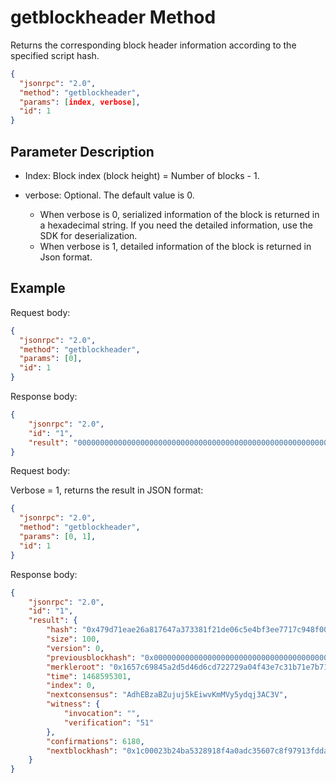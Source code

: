 ﻿# getblockheader Method

Returns the corresponding block header information according to the specified script hash.

```json
{
  "jsonrpc": "2.0",
  "method": "getblockheader",
  "params": [index, verbose],
  "id": 1
}
```

## Parameter Description

* Index: Block index (block height) = Number of blocks - 1.

* verbose: Optional. The default value is 0. 
  * When verbose is 0, serialized information of the block is returned in a hexadecimal string. If you need the detailed information, use the SDK for deserialization. 
  * When verbose is 1, detailed information of the block is returned in Json format.

## Example

Request body:

```json
{
  "jsonrpc": "2.0",
  "method": "getblockheader",
  "params": [0],
  "id": 1
}
```

Response body:

```json
{
    "jsonrpc": "2.0", 
    "id": "1", 
    "result": "0000000000000000000000000000000000000000000000000000000000000000000000008e29af06ec157a3d85717b1eb7317c3ef4049a7222d76c6dd4d5a24598c6571665fc885700000000f071d5fc6d2e2978a45842f05b1ac970e87d197700015100"
}
```

Request body:

Verbose = 1, returns the result in JSON format:

```json
{
  "jsonrpc": "2.0",
  "method": "getblockheader",
  "params": [0, 1],
  "id": 1
}
```

Response body:

```json
{
    "jsonrpc": "2.0", 
    "id": "1", 
    "result": {
        "hash": "0x479d71eae26a817647a373381f21de06c5e4bf3ee7717c948f006ce8e25441be", 
        "size": 100, 
        "version": 0, 
        "previousblockhash": "0x0000000000000000000000000000000000000000000000000000000000000000", 
        "merkleroot": "0x1657c69845a2d5d46d6cd722729a04f43e7c31b71e7b71853d7a15ec06af298e", 
        "time": 1468595301, 
        "index": 0, 
        "nextconsensus": "AdhEBzaBZujuj5kEiwvKmMVy5ydqj3AC3V", 
        "witness": {
            "invocation": "", 
            "verification": "51"
        }, 
        "confirmations": 6180, 
        "nextblockhash": "0x1c00023b24ba5328918f4a0adc35607c8f97913fdda88b4eb4c571e7bc613bf4"
    }
}
```